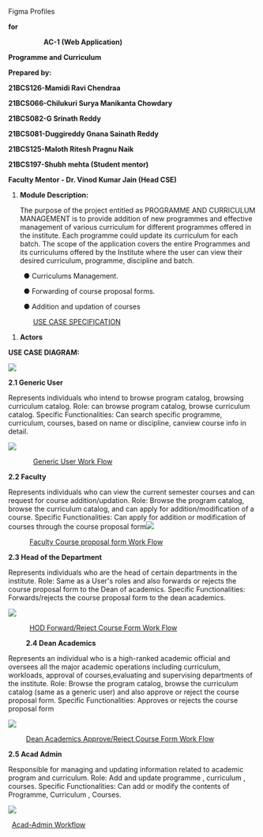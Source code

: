 ﻿Figma Profiles

**for**

`          `**AC-1 (Web Application)**

**Programme and Curriculum**


**Prepared by:**

**21BCS126-Mamidi Ravi Chendraa**

**21BCS066-Chilukuri Surya Manikanta Chowdary**

**21BCS082-G Srinath Reddy**

**21BCS081-Duggireddy Gnana Sainath Reddy**

**21BCS125-Maloth Ritesh Pragnu Naik**

**21BCS197-Shubh mehta (Student mentor)**

**Faculty Mentor - Dr. Vinod Kumar Jain (Head CSE)**

1. **Module Description:** 

   The purpose of the project entitled as PROGRAMME AND CURRICULUM MANAGEMENT is to provide addition of new programmes and effective management of various curriculum for different programmes offered in the institute. Each programme could update its curriculum for each batch. The scope of the application covers the entire Programmes and its curriculums offered by the Institute where the user can view their desired curriculum, programme, discipline and batch.

   ` `● Curriculums Management. 

   ` `● Forwarding of course proposal forms.

   ` `● Addition and updation of courses

`       `[USE CASE SPECIFICATION](https://docs.google.com/document/d/1LdWS-N_ZtQiEOtNaObfywRRRDXHeGbYzy2C0a4oN4K0/edit?usp=sharing)

1. **Actors** 

**USE CASE DIAGRAM:**

![](Aspose.Words.d1604235-86e7-463d-a5c2-50ff0cb6b87c.001.jpeg)


**2.1 Generic User**

Represents individuals who intend to browse program catalog, browsing curriculum catalog.                                                                                                                           Role: can browse program catalog, browse curriculum catalog.                                           Specific Functionalities:  Can search specific programme, curriculum, courses, based on name or discipline, canview course info in detail.

![](Aspose.Words.d1604235-86e7-463d-a5c2-50ff0cb6b87c.002.png)

`       `[Generic User ](https://www.figma.com/proto/6PAgHY84y1gfnjy0XwA8bK/AC-1-Programme-and-Curriculum-WEB-TEAM?type=design&node-id=0-1&t=dgrgm15v4xVCveqa-0&scaling=min-zoom&starting-point-node-id=53%3A42&show-proto-sidebar=1)[Work Flow](https://www.figma.com/proto/6PAgHY84y1gfnjy0XwA8bK/AC-1-Programme-and-Curriculum-WEB-TEAM?type=design&node-id=0-1&t=dgrgm15v4xVCveqa-0&scaling=min-zoom&starting-point-node-id=53%3A42&show-proto-sidebar=1)

**2.2 Faculty**

Represents individuals who can view the current semester courses and can request for    course addition/updation.                                                                                                     Role: Browse the program catalog, browse the curriculum catalog, and can apply for addition/modification of a course.                                                                                     Specific Functionalities: Can apply for addition or modification of courses through the course proposal form![](Aspose.Words.d1604235-86e7-463d-a5c2-50ff0cb6b87c.003.png)

`      `[Faculty Course proposal form Work Flow](https://www.figma.com/proto/6PAgHY84y1gfnjy0XwA8bK/AC-1-Programme-and-Curriculum\(WEB-TEAM\)?type=design&node-id=250-111&t=uh50nQkoxKPhGrNy-0&scaling=min-zoom&page-id=0%3A1&starting-point-node-id=250%3A111&show-proto-sidebar=1)



**2.3 Head of the Department**

Represents individuals who are the head of certain departments in the institute.                Role: Same as a User's roles and also forwards or rejects the course proposal form to the Dean of academics.                                                                                                          Specific Functionalities: Forwards/rejects the course proposal form to the dean academics.

![](Aspose.Words.d1604235-86e7-463d-a5c2-50ff0cb6b87c.004.png)

`      `[HOD  Forward/Reject Course Form Work Flow](https://www.figma.com/proto/6PAgHY84y1gfnjy0XwA8bK/AC-1-Programme-and-Curriculum-WEB-TEAM?type=design&node-id=0-1&t=dgrgm15v4xVCveqa-0&scaling=min-zoom&starting-point-node-id=169%3A172&show-proto-sidebar=1)



`     `**2.4 Dean Academics**

Represents an individual who is a high-ranked academic official and oversees all the major academic operations including curriculum, workloads, approval of courses,evaluating and supervising departments of the institute.                               Role: Browse the program catalog, browse the curriculum catalog (same as a generic user) and also approve or reject the course proposal form.                                        Specific Functionalities: Approves or rejects the course proposal form

![](Aspose.Words.d1604235-86e7-463d-a5c2-50ff0cb6b87c.005.png)

`     `[Dean Academics Approve/Reject Course Form  Work Flow](https://www.figma.com/proto/6PAgHY84y1gfnjy0XwA8bK/AC-1-Programme-and-Curriculum-WEB-TEAM?type=design&node-id=0-1&t=dgrgm15v4xVCveqa-0&scaling=min-zoom&starting-point-node-id=174%3A564&show-proto-sidebar=1)

**2.5 Acad Admin**

Responsible for managing and updating information related to academic program and curriculum.                                                                                                                            Role: Add and update programme , curriculum , courses.                                                          Specific Functionalities:  Can add or modify the contents of Programme, Curriculum , Courses. 

![](Aspose.Words.d1604235-86e7-463d-a5c2-50ff0cb6b87c.006.png)

` `[Acad-Admin Workflow](https://www.figma.com/proto/6PAgHY84y1gfnjy0XwA8bK/AC-1-Programme-and-Curriculum-WEB-TEAM?type=design&node-id=0-1&t=dgrgm15v4xVCveqa-0&scaling=min-zoom&starting-point-node-id=38%3A11&show-proto-sidebar=1)
